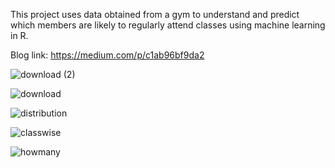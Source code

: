 This project uses data obtained from a gym to understand and predict which members are likely to regularly attend classes using machine learning in R.

Blog link: https://medium.com/p/c1ab96bf9da2

![download (2)](https://github.com/sejaldavla/Exploratory-Data-Analysis/assets/77356703/5c2db575-2a68-43d2-b8d3-d34d3c881eb5)

![download](https://github.com/sejaldavla/Exploratory-Data-Analysis/assets/77356703/7421ff14-9073-4b79-a7a0-ca680e94429f)

![distribution](https://github.com/sejaldavla/Exploratory-Data-Analysis/assets/77356703/3183e1c6-0c3e-4d94-8b3a-629e87196134)

![classwise](https://github.com/sejaldavla/Exploratory-Data-Analysis/assets/77356703/af440530-6556-4647-9e83-5b135f64c0d2)

![howmany](https://github.com/sejaldavla/Exploratory-Data-Analysis/assets/77356703/e608a156-fe0e-4851-9415-42903a78fb06)
